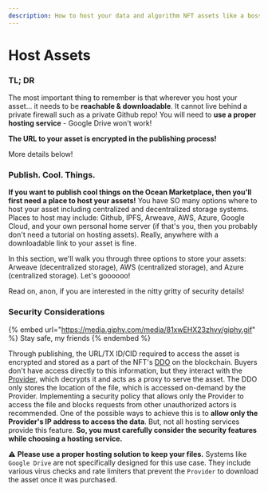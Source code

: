 ```yaml
---
description: How to host your data and algorithm NFT assets like a boss 😎
---
```


# Host Assets

### TL; DR

The most important thing to remember is that wherever you host your asset... it needs to be **reachable & downloadable**. It cannot live behind a private firewall such as a private Github repo! You will need to **use a proper hosting service** - Google Drive won't work!

**The URL to your asset is encrypted in the publishing process!**

More details below!

### Publish. Cool. Things.

**If you want to publish cool things on the Ocean Marketplace, then you'll first need a place to host your assets!** You have SO many options where to host your asset including centralized and decentralized storage systems. Places to host may include: Github, IPFS, Arweave, AWS, Azure, Google Cloud, and your own personal home server (if that's you, then you probably don't need a tutorial on hosting assets). Really, anywhere with a downloadable link to your asset is fine.

In this section, we'll walk you through three options to store your assets: Arweave (decentralized storage), AWS (centralized storage), and Azure (centralized storage). Let's goooooo!

Read on, anon, if you are interested in the nitty gritty of security details!

### Security Considerations

{% embed url="https://media.giphy.com/media/81xwEHX23zhvy/giphy.gif" %}
Stay safe, my friends
{% endembed %}

Through publishing, the URL/TX ID/CID required to access the asset is encrypted and stored as a part of the NFT's [DDO](../../developers/core-concepts/did-ddo.md) on the blockchain. Buyers don't have access directly to this information, but they interact with the [Provider](https://github.com/oceanprotocol/provider#provider), which decrypts it and acts as a proxy to serve the asset. The DDO only stores the location of the file, which is accessed on-demand by the Provider. Implementing a security policy that allows only the Provider to access the file and blocks requests from other unauthorized actors is recommended. One of the possible ways to achieve this is to **allow only the Provider's IP address to access the data**. But, not all hosting services provide this feature. **So, you must carefully consider the security features while choosing a hosting service.**

⚠️  **Please use a proper hosting solution to keep your files.** Systems like `Google Drive` are not specifically designed for this use case. They include various virus checks and rate limiters that prevent the `Provider` to download the asset once it was purchased.



